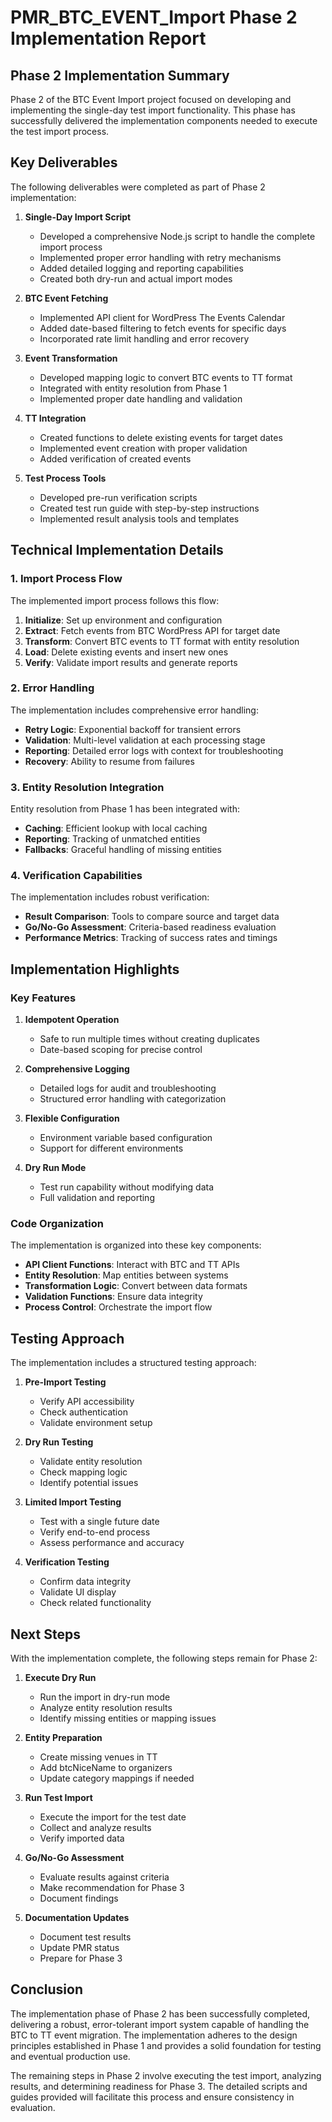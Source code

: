 # PMR_BTC_EVENT_Import Phase 2 Implementation Report

## Phase 2 Implementation Summary
Phase 2 of the BTC Event Import project focused on developing and implementing the single-day test import functionality. This phase has successfully delivered the implementation components needed to execute the test import process.

## Key Deliverables

The following deliverables were completed as part of Phase 2 implementation:

1. **Single-Day Import Script**
   - Developed a comprehensive Node.js script to handle the complete import process
   - Implemented proper error handling with retry mechanisms
   - Added detailed logging and reporting capabilities
   - Created both dry-run and actual import modes

2. **BTC Event Fetching**
   - Implemented API client for WordPress The Events Calendar
   - Added date-based filtering to fetch events for specific days
   - Incorporated rate limit handling and error recovery

3. **Event Transformation**
   - Developed mapping logic to convert BTC events to TT format
   - Integrated with entity resolution from Phase 1
   - Implemented proper date handling and validation

4. **TT Integration**
   - Created functions to delete existing events for target dates
   - Implemented event creation with proper validation
   - Added verification of created events

5. **Test Process Tools**
   - Developed pre-run verification scripts
   - Created test run guide with step-by-step instructions
   - Implemented result analysis tools and templates

## Technical Implementation Details

### 1. Import Process Flow

The implemented import process follows this flow:

1. **Initialize**: Set up environment and configuration
2. **Extract**: Fetch events from BTC WordPress API for target date
3. **Transform**: Convert BTC events to TT format with entity resolution
4. **Load**: Delete existing events and insert new ones
5. **Verify**: Validate import results and generate reports

### 2. Error Handling

The implementation includes comprehensive error handling:

- **Retry Logic**: Exponential backoff for transient errors
- **Validation**: Multi-level validation at each processing stage
- **Reporting**: Detailed error logs with context for troubleshooting
- **Recovery**: Ability to resume from failures

### 3. Entity Resolution Integration

Entity resolution from Phase 1 has been integrated with:

- **Caching**: Efficient lookup with local caching
- **Reporting**: Tracking of unmatched entities
- **Fallbacks**: Graceful handling of missing entities

### 4. Verification Capabilities

The implementation includes robust verification:

- **Result Comparison**: Tools to compare source and target data
- **Go/No-Go Assessment**: Criteria-based readiness evaluation
- **Performance Metrics**: Tracking of success rates and timings

## Implementation Highlights

### Key Features

1. **Idempotent Operation**
   - Safe to run multiple times without creating duplicates
   - Date-based scoping for precise control

2. **Comprehensive Logging**
   - Detailed logs for audit and troubleshooting
   - Structured error handling with categorization

3. **Flexible Configuration**
   - Environment variable based configuration
   - Support for different environments

4. **Dry Run Mode**
   - Test run capability without modifying data
   - Full validation and reporting

### Code Organization

The implementation is organized into these key components:

- **API Client Functions**: Interact with BTC and TT APIs
- **Entity Resolution**: Map entities between systems
- **Transformation Logic**: Convert between data formats
- **Validation Functions**: Ensure data integrity
- **Process Control**: Orchestrate the import flow

## Testing Approach

The implementation includes a structured testing approach:

1. **Pre-Import Testing**
   - Verify API accessibility
   - Check authentication
   - Validate environment setup

2. **Dry Run Testing**
   - Validate entity resolution
   - Check mapping logic
   - Identify potential issues

3. **Limited Import Testing**
   - Test with a single future date
   - Verify end-to-end process
   - Assess performance and accuracy

4. **Verification Testing**
   - Confirm data integrity
   - Validate UI display
   - Check related functionality

## Next Steps

With the implementation complete, the following steps remain for Phase 2:

1. **Execute Dry Run**
   - Run the import in dry-run mode
   - Analyze entity resolution results
   - Identify missing entities or mapping issues

2. **Entity Preparation**
   - Create missing venues in TT
   - Add btcNiceName to organizers
   - Update category mappings if needed

3. **Run Test Import**
   - Execute the import for the test date
   - Collect and analyze results
   - Verify imported data

4. **Go/No-Go Assessment**
   - Evaluate results against criteria
   - Make recommendation for Phase 3
   - Document findings

5. **Documentation Updates**
   - Document test results
   - Update PMR status
   - Prepare for Phase 3

## Conclusion

The implementation phase of Phase 2 has been successfully completed, delivering a robust, error-tolerant import system capable of handling the BTC to TT event migration. The implementation adheres to the design principles established in Phase 1 and provides a solid foundation for testing and eventual production use.

The remaining steps in Phase 2 involve executing the test import, analyzing results, and determining readiness for Phase 3. The detailed scripts and guides provided will facilitate this process and ensure consistency in evaluation.
